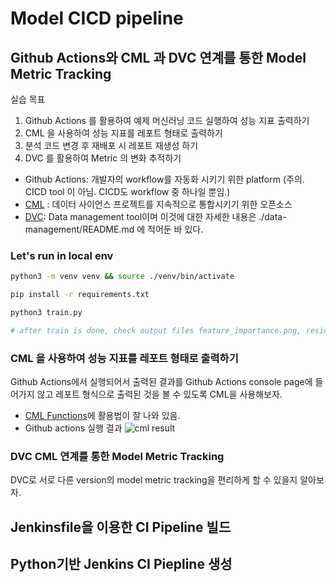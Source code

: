 # Model CICD pipeline

## Github Actions와 CML 과 DVC 연계를 통한 Model Metric Tracking
실습 목표
1. Github Actions 를 활용하여 예제 머신러닝 코드 실행하여 성능 지표 출력하기
2. CML 을 사용하여 성능 지표를 레포트 형태로 출력하기
3. 분석 코드 변경 후 재배포 시 레포트 재생성 하기
4. DVC 를 활용하여 Metric 의 변화 추적하기

- Github Actions: 개발자의 workflow를 자동화 시키기 위한 platform (주의. CICD tool 이 아님. CICD도 workflow 중 하나일 뿐임.)
- [CML](https://github.com/iterative/cml) : 데이터 사이언스 프로젝트를 지속적으로 통합시키기 위한 오픈소스
- [DVC](https://dvc.org/): Data management tool이며 이것에 대한 자세한 내용은 ./data-management/README.md 에 적어둔 바 있다. 

### Let's run in local env
```bash
python3 -m venv venv && source ./venv/bin/activate

pip install -r requirements.txt

python3 train.py

# after train is done, check output files feature_importance.png, residuals.png, metrics.txt(성능지표). 
```


### CML 을 사용하여 성능 지표를 레포트 형태로 출력하기
Github Actions에서 실행되어서 출력된 결과를 Github Actions console page에 들어가지 않고 레포트 형식으로 출력된 것을 볼 수 있도록 CML을 사용해보자. 

- [CML Functions](https://github.com/iterative/cml#cml-functions)에 활용법이 잘 나와 있음. 
- Github actions 실행 결과
![cml result](../assets/img/cml-githubactions.png)

### DVC CML 연계를 통한 Model Metric Tracking
DVC로 서로 다른 version의 model metric tracking을 편리하게 할 수 있을지 알아보자. 

## Jenkinsfile을 이용한 CI Pipeline 빌드

## Python기반 Jenkins CI Piepline 생성


